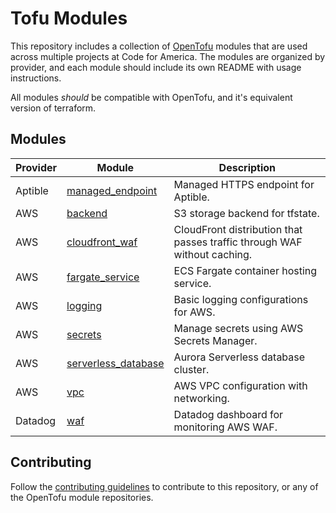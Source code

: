 # Tofu Modules

This repository includes a collection of [OpenTofu] modules that are used across
multiple projects at Code for America. The modules are organized by provider,
and each module should include its own README with usage instructions.

All modules _should_ be compatible with OpenTofu, and it's equivalent version of
terraform.

## Modules

| Provider | Module                                         | Description                                                              |
|----------|------------------------------------------------|--------------------------------------------------------------------------|
| Aptible  | [managed_endpoint][aptible-managed-endpoint]   | Managed HTTPS endpoint for Aptible.                                      |
| AWS      | [backend][aws-backend]                         | S3 storage backend for tfstate.                                          |
| AWS      | [cloudfront_waf][aws-cloudfront-waf]           | CloudFront distribution that passes traffic through WAF without caching. |
| AWS      | [fargate_service][aws-fargate_service]         | ECS Fargate container hosting service.                                   |
| AWS      | [logging][aws-logging]                         | Basic logging configurations for AWS.                                    |
| AWS      | [secrets][aws-secrets]                         | Manage secrets using AWS Secrets Manager.                                |
| AWS      | [serverless_database][aws-serverless-database] | Aurora Serverless database cluster.                                      |
| AWS      | [vpc][aws-vpc]                                 | AWS VPC configuration with networking.                                   |
| Datadog  | [waf][datadog-waf]                             | Datadog dashboard for monitoring AWS WAF.                                |

## Contributing

Follow the [contributing guidelines][contributing] to contribute to this
repository, or any of the OpenTofu module repositories.

[aptible-managed-endpoint]: https://github.com/codeforamerica/tofu-modules-aws-cloudfront-waf
[aws-backend]: https://github.com/codeforamerica/tofu-modules-aws-backend
[aws-cloudfront-waf]: https://github.com/codeforamerica/tofu-modules-aws-cloudfront-waf
[aws-fargate_service]: https://github.com/codeforamerica/tofu-modules-aws-fargate-service
[aws-logging]: https://github.com/codeforamerica/tofu-modules-aws-logging
[aws-secrets]: https://github.com/codeforamerica/tofu-modules-aws-secrets
[aws-serverless-database]: https://github.com/codeforamerica/tofu-modules-aws-serverless-database
[aws-vpc]: https://github.com/codeforamerica/tofu-modules-aws-vpc
[contributing]: CONTRIBUTING.md
[datadog-waf]: https://github.com/codeforamerica/tofu-modules-datadog-waf
[opentofu]: https://opentofu.org/
[terraform]: https://www.terraform.io/
